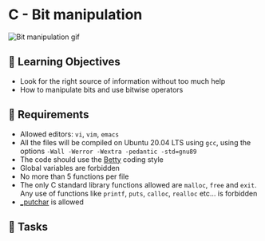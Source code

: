 # C - Bit manipulation

![Bit manipulation gif](https://cdn.getmidnight.com/84f7b02a8128f5f5775611244c24b941/2021/02/ezgif.com-gif-maker--2--1.gif)

## :closed_book: Learning Objectives

-   Look for the right source of information without too much help
-   How to manipulate bits and use bitwise operators

## :pushpin: Requirements

-   Allowed editors:  `vi`,  `vim`,  `emacs`
-   All the files will be compiled on Ubuntu 20.04 LTS using  `gcc`, using the options  `-Wall -Werror -Wextra -pedantic -std=gnu89`
-   The code should use the [Betty](https://github.com/holbertonschool/Betty/wiki) coding style
-  Global variables are forbidden
-   No more than 5 functions per file
-   The only C standard library functions allowed are  `malloc`,  `free`  and  `exit`. Any use of functions like  `printf`,  `puts`,  `calloc`,  `realloc`  etc… is forbidden
-   [_putchar](https://github.com/hs-hq/_putchar.c/blob/master/_putchar.c "_putchar") is allowed

## :dart: Tasks
